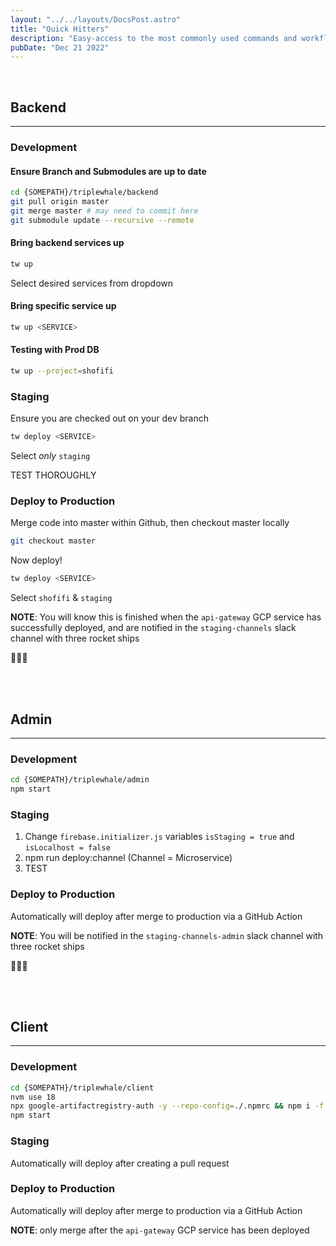 ```yaml
---
layout: "../../layouts/DocsPost.astro"
title: "Quick Hitters"
description: "Easy-access to the most commonly used commands and workflows on the \"big three\" repositories"
pubDate: "Dec 21 2022"
---
```


<br>

## Backend

---

### Development

#### Ensure Branch and Submodules are up to date

```bash
cd {SOMEPATH}/triplewhale/backend
git pull origin master
git merge master # may need to commit here
git submodule update --recursive --remote
```

#### Bring backend services up

```bash
tw up
```

Select desired services from dropdown 

#### Bring specific service up

```bash
tw up <SERVICE>
```

#### Testing with Prod DB

```bash
tw up --project=shofifi
```

### Staging

Ensure you are checked out on your dev branch
```bash
tw deploy <SERVICE>
``` 

Select *only* `staging`

TEST THOROUGHLY

### Deploy to Production

Merge code into master within Github, then checkout master locally

```bash
git checkout master
```

Now deploy!

```bash
tw deploy <SERVICE>
```

Select `shofifi` & `staging`

**NOTE**: You will know this is finished when the `api-gateway` GCP service has successfully deployed, and are notified in the `staging-channels` slack channel with three rocket ships

🚀🚀🚀

<br>
<br>

## Admin

---

### Development

```bash
cd {SOMEPATH}/triplewhale/admin
npm start
```

### Staging

1. Change `firebase.initializer.js` variables `isStaging = true` and `isLocalhost = false`
2. npm run deploy:channel (Channel = Microservice)
3. TEST

### Deploy to Production

Automatically will deploy after merge to production via a GitHub Action

**NOTE**: You will be notified in the `staging-channels-admin` slack channel with three rocket ships

🚀🚀🚀

<br>
<br>


## Client

---

### Development

```bash
cd {SOMEPATH}/triplewhale/client
nvm use 18
npx google-artifactregistry-auth -y --repo-config=./.npmrc && npm i -f
npm start
```

### Staging

Automatically will deploy after creating a pull request

### Deploy to Production

Automatically will deploy after merge to production via a GitHub Action

**NOTE**: only merge after the `api-gateway` GCP service has been deployed